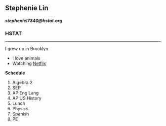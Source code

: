 ## **Stephenie Lin**

#### **_stepheniel7340@hstat.org_**

### **HSTAT**
____
I grew up in Brooklyn
* I love animals
* Watching [Netflix](https://www.netflix.com/)

**Schedule**
1. Algebra 2
2. SEP
3. AP Eng Lang
4. AP US History
5. Lunch
6. Physics
7. Spanish
8. PE
